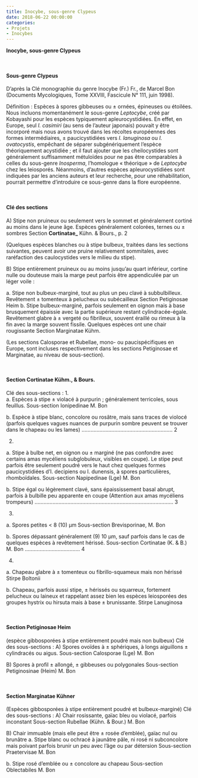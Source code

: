 ```yaml
---
title: Inocybe, sous-genre Clypeus
date: 2018-06-22 00:00:00
categories: 
- Projets
- Inocybes
---
```


**Inocybe, sous-genre Clypeus**
<p>&nbsp; </p>

#### Sous-genre Clypeus
D’après la Clé monographie du genre Inocybe (Fr.) Fr., de Marcel Bon
(Documents Mycologiques, Tome XXVIII, Fascicule N° 111, juin 1998).

Définition : Espèces à spores gibbeuses ou ± ornées, épineuses ou étoilées. Nous incluons momentanément le sous-genre *Leptocybe*, créé par Kobayashi pour les espèces typiquement apleurocystidiées. En effet, en Europe, seul *I. casimiri* (au sens de l’auteur japonais) pouvait y être incorporé mais nous avons trouvé dans les récoltes européennes des formes intermédiaires, ± paucicystidiées vers *I. lanuginosa* ou *I. ovatocystis*, empêchant de séparer subgénériquement l’espèce théoriquement acystidiée ; et il faut ajouter que les cheilocystides sont généralement suffisamment métuloïdes pour ne pas être comparables à celles du sous-genre *Inosperma*, l’homologue « théorique » de *Leptocybe* chez les leiosporés. Néanmoins, d’autres espèces apleurocystidiées sont indiquées par les anciens auteurs et leur recherche, pour une réhabilitation, pourrait permettre d’introduire ce sous-genre dans la flore européenne.
<p>&nbsp; </p>

#### Clé des sections
A)	Stipe non pruineux ou seulement vers le sommet et généralement cortiné au moins dans le jeune âge. Espèces généralement colorées, ternes ou ± sombres
Section **Cortinatae_** Kühn. & Bours., p. 2

(Quelques espèces blanches ou à stipe bulbeux, traitées dans les sections suivantes, peuvent avoir une pruine relativement sommitales, avec raréfaction des caulocystides vers le milieu du stipe).

B)	Stipe entièrement pruineux ou au moins jusqu’au quart inférieur, cortine nulle ou douteuse mais la marge peut parfois être appendiculée par un léger voile :

a.	Stipe non bulbeux-marginé, tout au plus un peu clavé à subbulbilleux. Revêtement ± tomenteux à pelucheux ou subécailleux
Section Petiginosae Heim
b.	Stipe bulbeux-marginé, parfois seulement en oignon mais à base brusquement épaissie avec la partie supérieure restant cylindracée-égale. Revêtement glabre à ± vergeté ou fibrilleux, souvent éraillé ou rimeux à la fin avec la marge souvent fissile. Quelques espèces ont une chair rougissante
Section Marginatae Kühm.

(Les sections Calosporae et Rubellae, mono- ou paucispécifiques en Europe, sont incluses respectivement dans les sections Petiginosae et Marginatae, au niveau de sous-section).
<p>&nbsp; </p>

#### Section Cortinatae Kühm., & Bours.
Clé des sous-sections :
1.	
a.	Espèces à stipe ± violacé à purpurin ; généralement terricoles, sous feuillus.
Sous-section Ionipedinae M. Bon

b.	Espèce à stipe blanc, concolore ou rosâtre, mais sans traces de violocé (parfois quelques vagues nuances de purpurin sombre peuvent se trouver dans le chapeau ou les lames) ……………………………………………………. 2

2.	
a.	Stipe à bulbe net, en oignon ou ± marginé (ne pas confondre avec certains amas mycéliens subglobuleux, visibles en coupe). Le stipe peut parfois être seulement poudré vers le haut chez quelques formes paucicystidiées d’I. decipiens ou I. dunensis, à spores particulières, rhomboïdales.
Sous-section Napipedinae (Lge) M. Bon

b.	Stipe égal ou légèrement clavé, sans épaississement basal abrupt, parfois à bulbille peu apparente en coupe (Attention aux amas mycéliens trompeurs)
………………………………………………………………………………… 3

3.	
a.	Spores petites < 8 (10) μm
Sous-section Brevisporinae, M. Bon

b.	Spores dépassant généralement (9) 10 μm, sauf parfois dans le cas de quelques espèces à revêtement hérissé.
Sous-section Cortinatae (K. & B.) M. Bon ………………………………. 4

4.	
a.	Chapeau glabre à ± tomenteux ou fibrillo-squameux mais non hérissé
Stirpe Boltonii

b.	Chapeau, parfois aussi stipe, ± hérissés ou squarreux, fortement pelucheux ou laineux et rappelant assez bien les espèces leiosporées des groupes hystrix ou hirsuta mais à base ± brunissante.
Stirpe Lanuginosa
<p>&nbsp; </p>

#### Section Petiginosae Heim
(espèce gibbosporées à stipe entièrement poudré mais non bulbeux)
Clé des sous-sections :
A)	Spores ovoïdes à ± sphériques, à longs aiguillons ± cylindracés ou aigus.
Sous-section Calosporae (Lge) M. Bon

B)	Spores à profil ± allongé, ± gibbeuses ou polygonales
Sous-section Petiginosinae (Heim) M. Bon
<p>&nbsp; </p>

#### Section Marginatae Kühner
(Espèces gibbosporées à stipe entièrement poudré et bulbeux-marginé)
Clé des sous-sections :
A)	Chair rosissante, gaïac bleu ou violacé, parfois inconstant
Sous-section Rubellae (Kühn. & Bour.) M. Bon

B)	Chair immuable (mais elle peut être ± rosée d’emblée), gaïac nul ou brunâtre
a.	Stipe blanc ou ochracé à jaunâtre pâle, ni rosé ni subconcolore mais poivant parfois brunir un peu avec l’âge ou par détersion
Sous-section Praetervisae M. Bon

b.	Stipe rosé d’emblée ou ± concolore au chapeau
Sous-section Oblectabiles M. Bon

